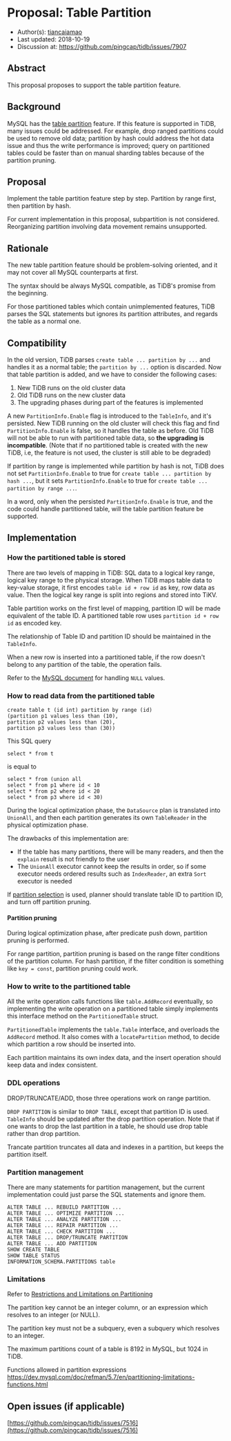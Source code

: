 # Proposal: Table Partition

- Author(s):     [tiancaiamao](https://github.com/tiancaiamao)
- Last updated:  2018-10-19
- Discussion at: https://github.com/pingcap/tidb/issues/7907

## Abstract

This proposal proposes to support the table partition feature.

## Background

MySQL has the [table partition](https://dev.mysql.com/doc/refman/8.0/en/partitioning.html) feature. If this feature is supported in TiDB, many issues could be addressed. For example, drop ranged partitions could be used to remove old data; partition by hash could address the hot data issue and thus the write performance is improved; query on partitioned tables could be faster than on manual sharding tables because of the partition pruning.

## Proposal

Implement the table partition feature step by step. Partition by range first, then partition by hash.

For current implementation in this proposal, subpartition is not considered. Reorganizing partition involving data movement remains unsupported.

## Rationale

The new table partition feature should be problem-solving oriented, and it may not cover all MySQL counterparts at first.

The syntax should be always MySQL compatible, as TiDB's promise from the beginning.

For those partitioned tables which contain unimplemented features, TiDB parses the SQL statements but ignores its partition attributes, and regards the table as a normal one.

## Compatibility

In the old version, TiDB parses `create table ... partition by ...` and handles it as a normal table; the `partition by ...` option is discarded.
Now that table partition is added, and we have to consider the following cases:

1. New TiDB runs on the old cluster data
2. Old TiDB runs on the new cluster data
3. The upgrading phases during part of the features is implemented

A new `PartitionInfo.Enable` flag is introduced to the `TableInfo`, and it's persisted.
New TiDB running on the old cluster will check this flag and find `PartitionInfo.Enable` is false, so it handles the table as before.
Old TiDB will not be able to run with partitioned table data, so **the upgrading is incompatible**. (Note that if no partitioned table is created with the new TiDB, i.e, the feature is not used, the cluster is still able to be degraded)

If partition by range is implemented while partition by hash is not, TiDB does not set `PartitionInfo.Enable` to true for `create table ... partition by hash ...`, but it sets `PartitionInfo.Enable` to true for `create table ... partition by range ...`.

In a word, only when the persisted `PartitionInfo.Enable` is true, and the code could handle partitioned table, will the table partition feature be supported.

## Implementation

### How the partitioned table is stored

There are two levels of mapping in TiDB: SQL data to a logical key range, logical key range to the physical storage.
When TiDB maps table data to key-value storage, it first encodes `table id + row id` as key, row data as value. Then the logical key range is split into regions and stored into TiKV.

Table partition works on the first level of mapping, partition ID will be made equivalent of the table ID. A partitioned table row uses `partition id + row id` as encoded key.

The relationship of Table ID and partition ID should be maintained in the `TableInfo`.

When a new row is inserted into a partitioned table, if the row doesn't belong to any partition of the table, the operation fails.

Refer to the [MySQL document](https://dev.mysql.com/doc/refman/8.0/en/partitioning-handling-nulls.html) for handling `NULL` values.

### How to read data from the partitioned table

```
create table t (id int) partition by range (id)
(partition p1 values less than (10),
partition p2 values less than (20),
partition p3 values less than (30))
```

This SQL query

```
select * from t 
```

is equal to

```
select * from (union all
select * from p1 where id < 10
select * from p2 where id < 20
select * from p3 where id < 30)
```

During the logical optimization phase, the `DataSource` plan is translated into `UnionAll`, and then each partition generates its own `TableReader` in the physical optimization phase.

The drawbacks of this implementation are:

* If the table has many partitions, there will be many readers, and then the `explain` result is not friendly to the user
* The `UnionAll` executor cannot keep the results in order, so if some executor needs ordered results such as `IndexReader`, an extra `Sort` executor is needed

If [partition selection](https://dev.mysql.com/doc/refman/5.7/en/partitioning-selection.html) is used, planner should translate table ID to partition ID, and turn off partition pruning.

#### Partition pruning

During logical optimization phase, after predicate push down, partition pruning is performed.

For range partition, partition pruning is based on the range filter conditions of the partition column. For hash partition, if the filter condition is something like `key = const`, partition pruning could work.

### How to write to the partitioned table

All the write operation calls functions like `table.AddRecord` eventually, so implementing the write operation on a partitioned table simply implements this interface method on the `PartitionedTable` struct.

`PartitionedTable` implements the `table.Table` interface, and overloads the `AddRecord` method. It also comes with a `locatePartition` method, to decide which partition a row should be inserted into.

Each partition maintains its own index data, and the insert operation should keep data and index consistent.

### DDL operations

DROP/TRUNCATE/ADD, those three operations work on range partition.

`DROP PARTITION` is similar to `DROP TABLE`, except that partition ID is used. `TableInfo` should be updated after the drop partition operation. Note that if one wants to drop the last partition in a table, he should use drop table rather than drop partition.

Trancate partition truncates all data and indexes in a partition, but keeps the partition itself.

### Partition management

There are many statements for partition management, but the current implementation could just parse the SQL statements and ignore them.

```
ALTER TABLE ... REBUILD PARTITION ...
ALTER TABLE ... OPTIMIZE PARTITION ...
ALTER TABLE ... ANALYZE PARTITION ...
ALTER TABLE ... REPAIR PARTITION ...
ALTER TABLE ... CHECK PARTITION ...
ALTER TABLE ... DROP/TRUNCATE PARTITION
ALTER TABLE ... ADD PARTITION
SHOW CREATE TABLE
SHOW TABLE STATUS
INFORMATION_SCHEMA.PARTITIONS table
```

### Limitations

Refer to [Restrictions and Limitations on Partitioning](https://dev.mysql.com/doc/refman/5.7/en/partitioning-limitations.html)

The partition key cannot be an integer column, or an expression which resolves to an integer (or NULL).

The partition key must not be a subquery, even a subquery which resolves to an integer.

The maximum partitions count of a table is 8192 in MySQL, but 1024 in TiDB.

Functions allowed in partition expressions https://dev.mysql.com/doc/refman/5.7/en/partitioning-limitations-functions.html

## Open issues (if applicable)

[https://github.com/pingcap/tidb/issues/7516](https://github.com/pingcap/tidb/issues/7516)
